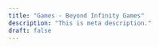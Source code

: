 ```yaml
---
title: "Games - Beyond Infinity Games"
description: "This is meta description."
draft: false
---
```

